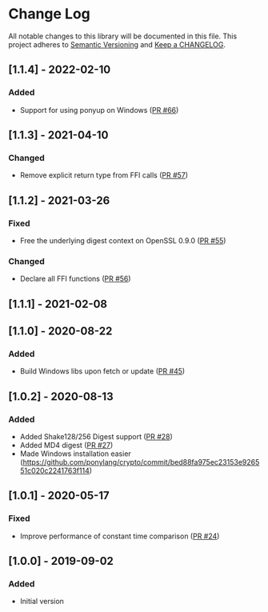 # Change Log

All notable changes to this library will be documented in this file. This project adheres to [Semantic Versioning](http://semver.org/) and [Keep a CHANGELOG](http://keepachangelog.com/).

## [1.1.4] - 2022-02-10

### Added

- Support for using ponyup on Windows ([PR #66](https://github.com/ponylang/crypto/pull/66))

## [1.1.3] - 2021-04-10

### Changed

- Remove explicit return type from FFI calls ([PR #57](https://github.com/ponylang/crypto/pull/57))

## [1.1.2] - 2021-03-26

### Fixed

- Free the underlying digest context on OpenSSL 0.9.0 ([PR #55](https://github.com/ponylang/crypto/pull/55))

### Changed

- Declare all FFI functions ([PR #56](https://github.com/ponylang/crypto/pull/56))

## [1.1.1] - 2021-02-08

## [1.1.0] - 2020-08-22

### Added

- Build Windows libs upon fetch or update ([PR #45](https://github.com/ponylang/crypto/pull/45))

## [1.0.2] - 2020-08-13

### Added

- Added Shake128/256 Digest support ([PR #28](https://github.com/ponylang/crypto/pull/28))
- Added MD4 digest ([PR #27](https://github.com/ponylang/crypto/pull/27))
- Made Windows installation easier (https://github.com/ponylang/crypto/commit/bed88fa975ec23153e926551c020c2241763f114)

## [1.0.1] - 2020-05-17

### Fixed

- Improve performance of constant time comparison ([PR #24](https://github.com/ponylang/crypto/pull/24))

## [1.0.0] - 2019-09-02

### Added

- Initial version

